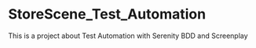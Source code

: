 # StoreScene_Test_Automation
This is a project about Test Automation with Serenity BDD and Screenplay
